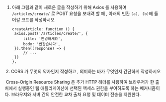 1. 아래 그림과 같이 새로운 글을 작성하기 위해 Axios 를 사용하여 `/articles/create/` 로
   POST 요청을 보내려 할 때 , 아래의 빈칸 `(a), (b)`에 들어갈 코드를 작성하시오

   ```
   createArticle: function () {
   	axios.post('/articles/create/', {
   		title: '안녕하세요',
   		body: '반갑습니다',
   	}).then((response) => {
   		// ...
   	})
   },
   ```

   

​	2. CORS 가 무엇의 약자인지 작성하고 , 의미하는 바가 무엇인지 간단하게 작성하시오

​	Cross-Origin Resource Sharing 은 추가 HTTP 헤더를 사용하여 브라우저가 한 출처에서 실행중인 웹 애플리케이션에 선택된 액세스 권한을 부여하도록 하는 메커니즘이다. 브라우저와 서버 간의 안전한 교차 출처 요청 및 데이터 전송을 지원한다. 